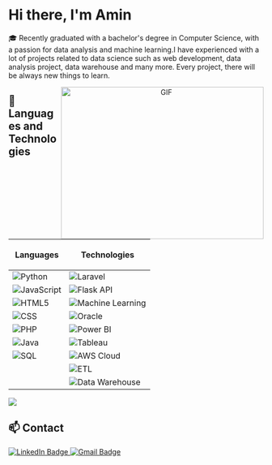 <h1>Hi there, I'm Amin</h1>

🎓 Recently graduated with a bachelor's degree in Computer Science, with a passion for data analysis and machine learning.I have experienced with a lot of projects related to data science such as web development, data analysis project, data warehouse and many more. Every project, there will be always new things to learn.

<a target="_blank" align="center">
  <img align="right" top="500" height="300" width="400" alt="GIF" src="https://media.giphy.com/media/SWoSkN6DxTszqIKEqv/giphy.gif">
</a>

<h2>🌟 Languages and Technologies</h2>

| <p>Languages<p>         | <p>Technologies</p>          |
|-------------------|-----------------------|
| ![Python](https://img.shields.io/badge/-Python-blue?logo=python&logoColor=white) | ![Laravel](https://img.shields.io/badge/-Laravel-red?logo=laravel&logoColor=white) |
| ![JavaScript](https://img.shields.io/badge/-JavaScript-yellow?logo=javascript&logoColor=white) | ![Flask API](https://img.shields.io/badge/-Flask_API-lightgrey?logo=flask&logoColor=white) |
| ![HTML5](https://img.shields.io/badge/-HTML5-orange?logo=html5&logoColor=white) | ![Machine Learning](https://img.shields.io/badge/-Machine_Learning-green?logo=pytorch&logoColor=white) |
| ![CSS](https://img.shields.io/badge/-CSS-blue?logo=css3&logoColor=white) | ![Oracle](https://img.shields.io/badge/-Oracle-red?logo=oracle&logoColor=white) |
| ![PHP](https://img.shields.io/badge/-PHP-purple?logo=php&logoColor=white) | ![Power BI](https://img.shields.io/badge/-Power_BI-yellow?logo=powerbi&logoColor=white) |
| ![Java](https://img.shields.io/badge/-Java-red?logo=java&logoColor=white) | ![Tableau](https://img.shields.io/badge/-Tableau-blue?logo=tableau&logoColor=white) |
| ![SQL](https://img.shields.io/badge/-SQL-blue?logo=postgresql&logoColor=white) | ![AWS Cloud](https://img.shields.io/badge/-AWS_Cloud-orange?logo=amazon-aws&logoColor=white) |
||![ETL](https://img.shields.io/badge/-etl-yellow?logo=etl&logoColor=white)|
||![Data Warehouse](https://img.shields.io/badge/-datawarehouse-green?logo=data-warehouse&logoColor=white)|


![](https://github-readme-stats.vercel.app/api?username=zekth13&show_icons=true&title_color=E88795&icon_color=FF33FF&text_color=D6BCD5&bg_color=151515)


<h2>📫 Contact</h2>
<div id="badges">
  <a href="//www.linkedin.com/in/muhammadamirulaminis/">
    <img src="https://img.shields.io/badge/LinkedIn-blue?style=for-the-badge&logo=linkedin&logoColor=white" alt="LinkedIn Badge"/>
  </a>
  <a href="muhammadamirulamin.is@gmail.com">
    <img src="https://img.shields.io/badge/gmail-red?style=for-the-badge&logo=gmail&logoColor=white" alt="Gmail Badge"/>
  </a>
</div>

